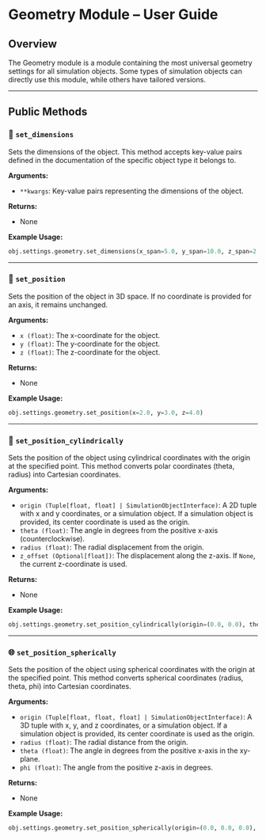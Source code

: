 # Geometry Module – User Guide

## Overview
The Geometry module is a module containing the most universal geometry settings for all simulation objects. 
Some types of simulation objects can directly use this module, while others have tailored versions.

---

## Public Methods

### 📏 `set_dimensions`
Sets the dimensions of the object. This method accepts key-value pairs defined in the documentation of the specific 
object type it belongs to.

**Arguments:**
- `**kwargs`: Key-value pairs representing the dimensions of the object.

**Returns:**
- None

**Example Usage:**
```python
obj.settings.geometry.set_dimensions(x_span=5.0, y_span=10.0, z_span=2.0)
```

---

### 📍 `set_position`
Sets the position of the object in 3D space. If no coordinate is provided for an axis, it remains unchanged.

**Arguments:**
- `x (float)`: The x-coordinate for the object.
- `y (float)`: The y-coordinate for the object.
- `z (float)`: The z-coordinate for the object.

**Returns:**
- None

**Example Usage:**
```python
obj.settings.geometry.set_position(x=2.0, y=3.0, z=4.0)
```

---

### 🔄 `set_position_cylindrically`
Sets the position of the object using cylindrical coordinates with the origin at the specified point. This method converts polar coordinates (theta, radius) into Cartesian coordinates.

**Arguments:**
- `origin (Tuple[float, float] | SimulationObjectInterface)`: A 2D tuple with x and y coordinates, or a simulation object. If a simulation object is provided, its center coordinate is used as the origin.
- `theta (float)`: The angle in degrees from the positive x-axis (counterclockwise).
- `radius (float)`: The radial displacement from the origin.
- `z_offset (Optional[float])`: The displacement along the z-axis. If `None`, the current z-coordinate is used.

**Returns:**
- None

**Example Usage:**
```python
obj.settings.geometry.set_position_cylindrically(origin=(0.0, 0.0), theta=45.0, radius=10.0)
```

---

### 🌐 `set_position_spherically`
Sets the position of the object using spherical coordinates with the origin at the specified point. This method converts spherical coordinates (radius, theta, phi) into Cartesian coordinates.

**Arguments:**
- `origin (Tuple[float, float, float] | SimulationObjectInterface)`: A 3D tuple with x, y, and z coordinates, or a simulation object. If a simulation object is provided, its center coordinate is used as the origin.
- `radius (float)`: The radial distance from the origin.
- `theta (float)`: The angle in degrees from the positive x-axis in the xy-plane.
- `phi (float)`: The angle from the positive z-axis in degrees.

**Returns:**
- None

**Example Usage:**
```python
obj.settings.geometry.set_position_spherically(origin=(0.0, 0.0, 0.0), radius=10.0, theta=30.0, phi=45.0)
```
